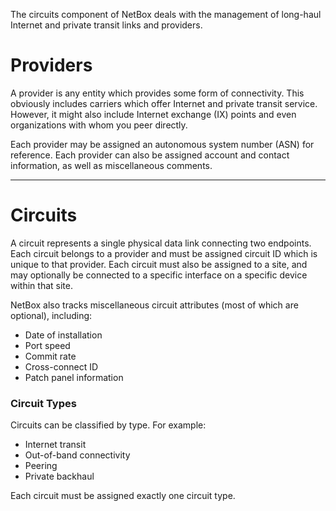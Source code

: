 The circuits component of NetBox deals with the management of long-haul Internet and private transit links and providers.

# Providers

A provider is any entity which provides some form of connectivity. This obviously includes carriers which offer Internet and private transit service. However, it might also include Internet exchange (IX) points and even organizations with whom you peer directly.

Each provider may be assigned an autonomous system number (ASN) for reference. Each provider can also be assigned account and contact information, as well as miscellaneous comments.

---

# Circuits

A circuit represents a single physical data link connecting two endpoints. Each circuit belongs to a provider and must be assigned circuit ID which is unique to that provider. Each circuit must also be assigned to a site, and may optionally be connected to a specific interface on a specific device within that site.

NetBox also tracks miscellaneous circuit attributes (most of which are optional), including:

* Date of installation
* Port speed
* Commit rate
* Cross-connect ID
* Patch panel information

### Circuit Types

Circuits can be classified by type. For example:

* Internet transit
* Out-of-band connectivity
* Peering
* Private backhaul

Each circuit must be assigned exactly one circuit type.